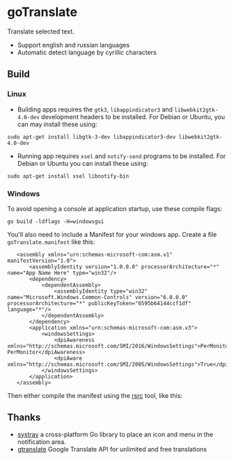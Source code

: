 # goTranslate

Translate selected text.

* Support english and russian languages
* Automatic detect language by cyrillic characters

## Build

### Linux

* Building apps requires the `gtk3`, `libappindicator3` and `libwebkit2gtk-4.0-dev` development headers to be installed. For Debian or Ubuntu, you can may install these using:

`sudo apt-get install libgtk-3-dev libappindicator3-dev libwebkit2gtk-4.0-dev`

* Running app requires `xsel` and `notify-send` programs to be installed. For Debian or Ubuntu you can install these using:

`sudo apt-get install xsel libnotify-bin`

### Windows

To avoid opening a console at application startup, use these compile flags:

`go build -ldflags -H=windowsgui`

You'll also need to include a Manifest for your windows app. Create a file `goTranslate.manifest` like this:

```<?xml version="1.0" encoding="UTF-8" standalone="yes"?>
   <assembly xmlns="urn:schemas-microsoft-com:asm.v1" manifestVersion="1.0">
       <assemblyIdentity version="1.0.0.0" processorArchitecture="*" name="App Name Here" type="win32"/>
       <dependency>
           <dependentAssembly>
               <assemblyIdentity type="win32" name="Microsoft.Windows.Common-Controls" version="6.0.0.0" processorArchitecture="*" publicKeyToken="6595b64144ccf1df" language="*"/>
           </dependentAssembly>
       </dependency>
       <application xmlns="urn:schemas-microsoft-com:asm.v3">
           <windowsSettings>
               <dpiAwareness xmlns="http://schemas.microsoft.com/SMI/2016/WindowsSettings">PerMonitorV2, PerMonitor</dpiAwareness>
               <dpiAware xmlns="http://schemas.microsoft.com/SMI/2005/WindowsSettings">True</dpiAware>
           </windowsSettings>
       </application>
   </assembly>
```

Then either compile the manifest using the [rsrc](https://github.com/akavel/rsrc) tool, like this:

## Thanks

* [systray](https://github.com/getlantern/systray) a cross-platform Go library to place an icon and menu in the notification area.
* [gtranslate](https://github.com/bregydoc/gtranslate) Google Translate API for unlimited and free translations
